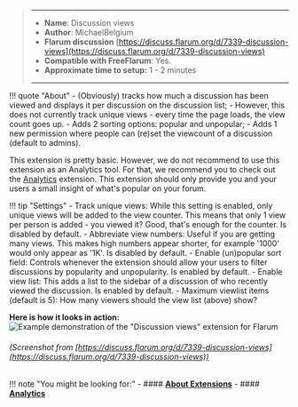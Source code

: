 > ---
> - **Name**: Discussion views
> - **Author**: MichaelBelgium
> - **Flarum discussion** [https://discuss.flarum.org/d/7339-discussion-views](https://discuss.flarum.org/d/7339-discussion-views)
> - **Compatible with FreeFlarum**: Yes.
> - **Approximate time to setup:** 1 - 2 minutes
>
> ---

!!! quote "About"
    - (Obviously) tracks how much a discussion has been viewed and displays it per discussion on the discussion list;
      - However, this does not currently track unique views - every time the page loads, the view count goes up.
    - Adds 2 sorting options: popular and unpopular;
    - Adds 1 new permission where people can (re)set the viewcount of a discussion (default to admins).

This extension is pretty basic.
However, we do not recommend to use this extension as an Analytics tool. For that, we recommend you to check out the [Analytics](/docs/howto/extensions/analytics/) extension. 
This extension should only provide you and your users a small insight of what's popular on your forum.

!!! tip "Settings"
    - Track unique views: While this setting is enabled, only unique views will be added to the view counter. This means that only 1 view per person is added - you viewed it? Good, that's enough for the counter. Is disabled by default.
    - Abbreviate view numbers: Useful if you are getting many views. This makes high numbers appear shorter, for example '1000' would only appear as '1K'. Is disabled by default.
    - Enable (un)popular sort field: Controls whenever the extension should allow your users to filter discussions by popularity and unpopularity. Is enabled by default.
    - Enable view list: This adds a list to the sidebar of a discussion of who recently viewed the discussion. Is enabled by default.
    - Maximum viewlist items (default is 5): How many viewers should the view list (above) show?


**Here is how it looks in action:**
![Example demonstration of the "Discussion views" extension for Flarum](https://cdn.discordapp.com/attachments/585143304467906581/709348540597403658/unknown.png)
###### (Screenshot from [https://discuss.flarum.org/d/7339-discussion-views](https://discuss.flarum.org/d/7339-discussion-views))

!!! note "You might be looking for:"
    - #### **[About Extensions](/docs/how-to/extensions/about-extensions/)**
    - #### **[Analytics](/docs/how-to/extensions/analytics/)**
